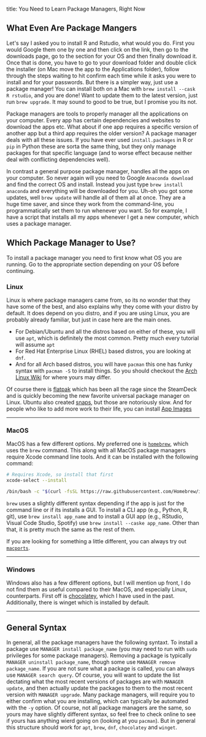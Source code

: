 title: You Need to Learn Package Managers, Right Now


## What Even Are Package Mangers

Let's say I asked you to install R and Rstudio, what would you do.
First you would Google them one by one and then click on the link, then go to the downloads page, go to the section for your OS and then finally download it.
Once that is done, you have to go to your download folder and double click the installer (on Mac move the app to the Applications folder), follow through the steps waiting to hit confirm each time while it asks you were to install and for your passwords.
But there is a simpler way, just use a package manager!
You can install both on a Mac with `brew install --cask R rstudio`, and you are done!
Want to update them to the latest version, just run `brew upgrade`.
It may sound to good to be true, but I promise you its not.

Package managers are tools to properly manager all the applications on your computer.
Every app has certain dependencies and websites to download the apps etc.
What about if one app requires a specific version of another app but a third app requires the older version?
A package manager deals with all these issues.
If you have ever used `install.packages` in R or `pip` in Python these are sorta the same thing, but they only manage packages for that specific language (and to worse effect because neither deal with conflicting dependencies well).

In contrast a general purpose package manager, handles all the apps on your computer.
So never again will you need to Google `Anaconda download` and find the correct OS and install.
Instead you just type `brew install anaconda` and everything will be downloaded for you.
Uh-oh you got some updates, well `brew update` will handle all of them all at once.
They are a huge time saver, and since they work from the command-line, you programmatically set them to run whenever you want.
So for example, I have a script that installs all my apps whenever I get a new computer, which uses a package manager.

## Which Package Manager to Use?

To install a package manager you need to first know what OS you are running.
Go to the appropriate section depending on your OS before continuing.

### Linux

Linux is where package managers came from, so its no wonder that they have some of the best, and also explains why they come with your distro by default.
It does depend on you distro, and if you are using Linux, you are probably already familiar, but just in case here are the main ones.

- For Debian/Ubuntu and all the distros based on either of these, you will use `apt`, which is definitely the most common. Pretty much every tutorial will assume `apt`
- For Red Hat Enterprise Linux (RHEL) based distros, you are looking at `dnf`.
- And for all Arch based distros, you will have `pacman` this one has funky syntax with `pacman -S` to install things. So you should checkout the [Arch Linux Wiki][archwiki] for where yours may differ.

Of course there is [flatpak][] which has been all the rage since the SteamDeck and is quickly becoming the new favorite universal package manager on Linux.
Ubuntu also created [snaps][], but those are notoriously slow.
And for people who like to add more work to their life, you can install [App Images][appimages]

---

### MacOS

MacOS has a few different options.
My preferred one is [`homebrew`][homebrew], which uses the `brew` command.
This along with all MacOS package managers require Xcode command line tools.
And it can be installed with the following command:

```bash
# Requires Xcode, so install that first
xcode-select --install

/bin/bash -c "$(curl -fsSL https://raw.githubusercontent.com/Homebrew/install/HEAD/install.sh)"
```

`brew` uses a slightly different syntax depending if the app is just for the command line or if its installs a GUI.
To install a CLI app (e.g., Python, R, git), use `brew install app_name` and to install a GUI app (e.g., RStudio, Visual Code Studio, Spotify) use `brew install --caske app_name`. Other than that, it is pretty much the same as the rest of them.

If you are looking for something a little different, you can always try out [`macports`][macports].

---

### Windows

Windows also has a few different options, but I will mention up front, I do not find them as useful compared to their MacOS, and especially Linux, counterparts.
First off is [chocolatey][], which I have used in the past.
Additionally, there is winget which is installed by default.

---

## General Syntax

In general, all the package managers have the following syntaxt.
To install a package use `MANAGER install package_name` (you may need to run with `sudo` privileges for some package managers).
Removing a package is typically `MANAGER uninstall package_name`, though some use `MANAGER remove package_name`.
If you are not sure what a package is called, you can always use `MANAGER search query`.
Of course, you will want to update the list dectating what the most recent versions of packages are with `MANAGER update`, and then actually update the packages to them to the most recent version with `MANAGER upgrade`.
Many package managers, will require you to either confirm what you are installing, which can typically be automated with the `-y` option.
Of course, not all package managers are the same, so yours may have slightly different syntax, so feel free to check online to see if yours has anything wierd going on (looking at you `pacman`). But in general this structure should work for `apt`, `brew`, `dnf`, `chocolatey` and `winget`.



[archwiki]: https://wiki.archlinux.org/title/pacman "Arch Linux Wiki: Pacman"
[homebrew]: https://brew.sh/ "Homebrew Package Manager"
[macports]: https://www.macports.org/install.php 'Macports installer'
[chocolatey]: https://chocolatey.org/install "Chocolatey Installer"
[flatpak]: https://flatpak.org/setup/ "Flatpak Install"
[snaps]: https://codeburst.io/how-to-install-and-use-snap-on-ubuntu-18-04-9fcb6e3b34f9 "Install Snaps"
[appimages]: https://appimage.org/ "App Images"

